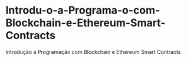 # Introdu-o-a-Programa-o-com-Blockchain-e-Ethereum-Smart-Contracts
Introdução a Programação com Blockchain e Ethereum Smart Contracts
